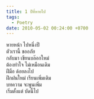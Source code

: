 ```yaml
---
title: 1 ปีที่หายไป
tags:
  - Poetry
date: 2010-05-02 00:24:00 +0700
---
```


หายหน้า ไปหนึ่งปี  
ตัวเรานี้ ขออภัย  
กลับมา เขียนบล๊อกใหม่  
ต้องทำใจ ไม่เหมือนเดิม  
ฝีมือ ด้อยลงไป  
ฝึกฝนใหม่ เรียนเพิ่มเติม  
บทความ จะพูนเพิ่ม  
เริ่มตั้งแต่ บัดนี้ไป
